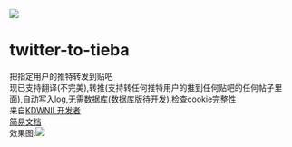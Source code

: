 ![](https://kdwnil.ml/favicon.ico)
# twitter-to-tieba
把指定用户的推特转发到贴吧<br />
现已支持翻译(不完美),转推(支持转任何推特用户的推到任何贴吧的任何帖子里面),自动写入log,无需数据库(数据库版待开发),检查cookie完整性<br />
来自[KDWNIL开发者](https://kdwnil.ml)<br />
[简易文档](https://kdwnil.ml/dev/twtotb/getmytwtotb.html)<br />
效果图:![](https://github.com/yaoyichi2011/kdwnilpic/blob/master/twtotb1.png)
